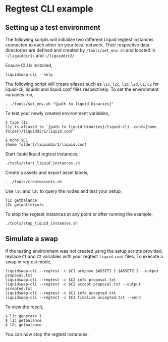 # Regtest CLI example

## Setting up a test environment

The following scripts will initialize two different Liquid regtest instances connected
to each other on your local network. Their respective data directories are defined and created by
`/tools/set_env.sh` and located in `~/liquiddir1/` and `~/liquiddir2/`.

Ensure CLI is installed,
```
liquidswap-cli --help
```

The following script will create aliases such as `l1c`, `l2c`, `l1d`, `l2d`,
`C1`, `C2` for liquid-cli, liquidd and liquid.conf files respectively. To set
the environment variables run,
```
. ./tools/set_env.sh "{path to liquid binaries}"
```

To test your newly created environment variables,
```
$ type l1c
l1c is aliased to `{path to liquid binaries}/liquid-cli -conf={home folder}/liquiddir1/liquid.conf'

$ echo $C1
{home folder}/liquiddir1/liquid.conf
```

Start liquid liquid regtest instances,
```
./tools/start_liquid_instances.sh
```

Create a assets and export asset labels,
```
. ./tools/createassets.sh
```

Use `l1c` and `l2c` to query the nodes and test your setup,
```
l1c getbalance
l2c getwalletinfo
```

To stop the regtest instances at any point or after running the example,
```
./tools/stop_liquid_instances.sh
```

## Simulate a swap

If the testing environment was not created using the setup scripts provided,
replace `C1` and `C2` variables with your regtest `liquid.conf` files.
To execute a swap in regtest mode,
```
liquidswap-cli --regtest -c $C1 propose $ASSET1 1 $ASSET2 2 --output proposal.txt
liquidswap-cli --regtest -c $C2 info proposal.txt
liquidswap-cli --regtest -c $C2 accept proposal.txt --output accepted.txt
liquidswap-cli --regtest -c $C1 info accepted.txt
liquidswap-cli --regtest -c $C1 finalize accepted.txt --send
```
To view the result,
```
$ l1c generate 1
$ l1c getbalance
$ l2c getbalance
```

You can now stop the regtest instances.

